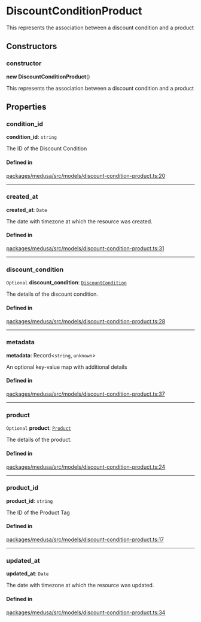 # DiscountConditionProduct

This represents the association between a discount condition and a product

## Constructors

### constructor

**new DiscountConditionProduct**()

This represents the association between a discount condition and a product

## Properties

### condition\_id

 **condition\_id**: `string`

The ID of the Discount Condition

#### Defined in

[packages/medusa/src/models/discount-condition-product.ts:20](https://github.com/medusajs/medusa/blob/e39010127/packages/medusa/src/models/discount-condition-product.ts#L20)

___

### created\_at

 **created\_at**: `Date`

The date with timezone at which the resource was created.

#### Defined in

[packages/medusa/src/models/discount-condition-product.ts:31](https://github.com/medusajs/medusa/blob/e39010127/packages/medusa/src/models/discount-condition-product.ts#L31)

___

### discount\_condition

 `Optional` **discount\_condition**: [`DiscountCondition`](DiscountCondition.md)

The details of the discount condition.

#### Defined in

[packages/medusa/src/models/discount-condition-product.ts:28](https://github.com/medusajs/medusa/blob/e39010127/packages/medusa/src/models/discount-condition-product.ts#L28)

___

### metadata

 **metadata**: Record<`string`, `unknown`\>

An optional key-value map with additional details

#### Defined in

[packages/medusa/src/models/discount-condition-product.ts:37](https://github.com/medusajs/medusa/blob/e39010127/packages/medusa/src/models/discount-condition-product.ts#L37)

___

### product

 `Optional` **product**: [`Product`](Product.md)

The details of the product.

#### Defined in

[packages/medusa/src/models/discount-condition-product.ts:24](https://github.com/medusajs/medusa/blob/e39010127/packages/medusa/src/models/discount-condition-product.ts#L24)

___

### product\_id

 **product\_id**: `string`

The ID of the Product Tag

#### Defined in

[packages/medusa/src/models/discount-condition-product.ts:17](https://github.com/medusajs/medusa/blob/e39010127/packages/medusa/src/models/discount-condition-product.ts#L17)

___

### updated\_at

 **updated\_at**: `Date`

The date with timezone at which the resource was updated.

#### Defined in

[packages/medusa/src/models/discount-condition-product.ts:34](https://github.com/medusajs/medusa/blob/e39010127/packages/medusa/src/models/discount-condition-product.ts#L34)
